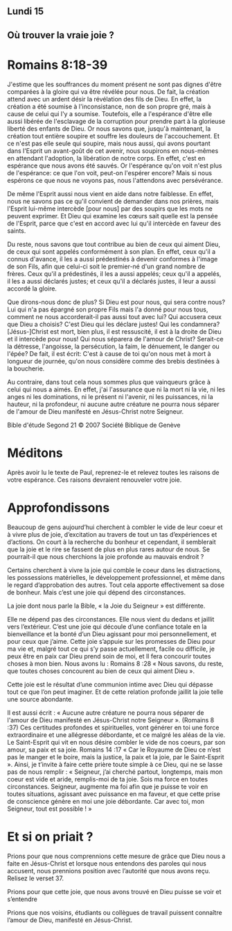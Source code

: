 ## Lundi 15
## Où trouver la vraie joie ?

# Romains 8:18-39

J'estime que les souffrances du moment présent ne sont pas dignes d'être comparées à la gloire qui va être révélée pour nous. De fait, la création attend avec un ardent désir la révélation des fils de Dieu. En effet, la création a été soumise à l'inconsistance, non de son propre gré, mais à cause de celui qui l'y a soumise. Toutefois, elle a l'espérance d'être elle aussi libérée de l'esclavage de la corruption pour prendre part à la glorieuse liberté des enfants de Dieu. Or nous savons que, jusqu'à maintenant, la création tout entière soupire et souffre les douleurs de l'accouchement. Et ce n'est pas elle seule qui soupire, mais nous aussi, qui avons pourtant dans l'Esprit un avant-goût de cet avenir, nous soupirons en nous-mêmes en attendant l'adoption, la libération de notre corps. En effet, c'est en espérance que nous avons été sauvés. Or l'espérance qu'on voit n'est plus de l'espérance: ce que l'on voit, peut-on l'espérer encore? Mais si nous espérons ce que nous ne voyons pas, nous l'attendons avec persévérance.

De même l'Esprit aussi nous vient en aide dans notre faiblesse. En effet, nous ne savons pas ce qu'il convient de demander dans nos prières, mais l'Esprit lui-même intercède [pour nous] par des soupirs que les mots ne peuvent exprimer. Et Dieu qui examine les cœurs sait quelle est la pensée de l'Esprit, parce que c'est en accord avec lui qu'il intercède en faveur des saints.

Du reste, nous savons que tout contribue au bien de ceux qui aiment Dieu, de ceux qui sont appelés conformément à son plan. En effet, ceux qu'il a connus d'avance, il les a aussi prédestinés à devenir conformes à l'image de son Fils, afin que celui-ci soit le premier-né d'un grand nombre de frères. Ceux qu'il a prédestinés, il les a aussi appelés; ceux qu'il a appelés, il les a aussi déclarés justes; et ceux qu'il a déclarés justes, il leur a aussi accordé la gloire.

Que dirons-nous donc de plus? Si Dieu est pour nous, qui sera contre nous? Lui qui n'a pas épargné son propre Fils mais l'a donné pour nous tous, comment ne nous accorderait-il pas aussi tout avec lui? Qui accusera ceux que Dieu a choisis? C'est Dieu qui les déclare justes! Qui les condamnera? [Jésus-]Christ est mort, bien plus, il est ressuscité, il est à la droite de Dieu et il intercède pour nous! Qui nous séparera de l'amour de Christ? Serait-ce la détresse, l'angoisse, la persécution, la faim, le dénuement, le danger ou l'épée? De fait, il est écrit: C'est à cause de toi qu'on nous met à mort à longueur de journée, qu'on nous considère comme des brebis destinées à la boucherie.

Au contraire, dans tout cela nous sommes plus que vainqueurs grâce à celui qui nous a aimés. En effet, j'ai l'assurance que ni la mort ni la vie, ni les anges ni les dominations, ni le présent ni l'avenir, ni les puissances, ni la hauteur, ni la profondeur, ni aucune autre créature ne pourra nous séparer de l'amour de Dieu manifesté en Jésus-Christ notre Seigneur.

Bible d'étude Segond 21
© 2007 Société Biblique de Genève

# Méditons

Après avoir lu le texte de Paul, reprenez-le et relevez toutes les raisons de votre espérance. Ces raisons devraient renouveler votre joie.

# Approfondissons

Beaucoup de gens aujourd’hui cherchent à combler le vide de leur coeur et à vivre plus de joie, d’excitation au travers de tout un tas d’expériences et d’actions. On court à la recherche du bonheur et cependant, il semblerait que la joie et le rire se fassent de plus en plus rares autour de nous. Se pourrait-il que nous cherchions la joie profonde au mauvais endroit ?

Certains cherchent à vivre la joie qui comble le coeur dans les distractions, les possessions matérielles, le développement professionnel, et même dans le regard d’approbation des autres. Tout cela apporte effectivement sa dose de bonheur. Mais c’est une joie qui dépend des circonstances.

La joie dont nous parle la Bible, « la Joie du Seigneur » est différente.

Elle ne dépend pas des circonstances. Elle nous vient du dedans et jaillit vers l’extérieur. C’est une joie qui découle d’une confiance totale en la bienveillance et la bonté d’un Dieu agissant pour moi personnellement, et pour ceux que j’aime. Cette joie s’appuie sur les promesses de Dieu pour ma vie et, malgré tout ce qui s’y passe actuellement, facile ou difficile, je peux être en paix car Dieu prend soin de moi, et Il fera concourir toutes choses à mon bien. Nous avons lu :
Romains 8 :28 « Nous savons, du reste, que toutes choses concourent au bien de ceux qui aiment Dieu ».

Cette joie est le résultat d’une communion intime avec Dieu qui dépasse tout ce que l’on peut imaginer. Et de cette relation profonde jaillit la joie telle une source abondante.

Il est aussi écrit :
« Aucune autre créature ne pourra nous séparer de l'amour de Dieu manifesté en Jésus-Christ notre Seigneur ». (Romains 8 :37)
Ces certitudes profondes et spirituelles, vont générer en toi une force extraordinaire et une allégresse débordante, et ce malgré les aléas de la vie.
Le Saint-Esprit qui vit en nous désire combler le vide de nos coeurs, par son amour, sa paix et sa joie.
Romains 14 :17 « Car le Royaume de Dieu ce n’est pas le manger et le boire, mais la justice, la paix et la joie, par le Saint-Esprit ».
Ainsi, je t’invite à faire cette prière toute simple à ce Dieu, qui ne se lasse pas de nous remplir :
« Seigneur, j’ai cherché partout, longtemps, mais mon coeur est vide et aride, remplis-moi de ta joie. Sois ma force en toutes circonstances. Seigneur, augmente ma foi afin que je puisse te voir en toutes situations, agissant avec puissance en ma faveur, et que cette prise de conscience génère en moi une joie débordante. Car avec toi, mon Seigneur, tout est possible ! »

# Et si on priait ?

Prions pour que nous comprennions cette mesure de grâce que Dieu nous a faite en Jésus-Christ et lorsque nous entendons des paroles qui nous accusent, nous prennions position avec l’autorité que nous avons reçu.
Relisez le verset 37.

Prions pour que cette joie, que nous avons trouvé en Dieu puisse se voir et s’entendre

Prions que nos voisins, étudiants ou collègues de travail puissent connaître l’amour de Dieu, manifesté en Jésus-Christ.